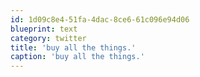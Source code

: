 ```yaml
---
id: 1d09c8e4-51fa-4dac-8ce6-61c096e94d06
blueprint: text
category: twitter
title: 'buy all the things.'
caption: 'buy all the things.'
---
```

